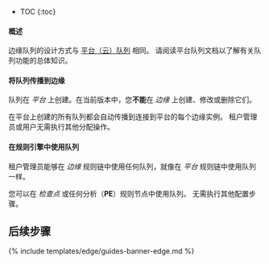 * TOC
{:toc}

#### 概述

边缘队列的设计方式与 [平台（云）队列](/docs/{{cloudDocsPrefix}}user-guide/rule-engine-2-5/queues/) 相同。
请阅读平台队列文档以了解有关队列功能的总体知识。

#### 将队列传播到边缘

队列在 *平台* 上创建。在当前版本中，您**不能**在 *边缘* 上创建、修改或删除它们。

在平台上创建的所有队列都会自动传播到连接到平台的每个边缘实例。
租户管理员或用户无需执行其他分配操作。

#### 在规则引擎中使用队列

租户管理员能够在 *边缘* 规则链中使用任何队列，就像在 *平台* 规则链中使用队列一样。

您可以在 *检查点* 或任何分析（**PE**）规则节点中使用队列。
无需执行其他配置步骤。

## 后续步骤

{% include templates/edge/guides-banner-edge.md %}